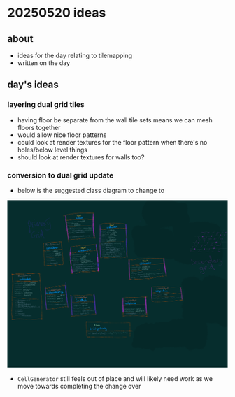 # 20250520 ideas
## about
* ideas for the day relating to tilemapping
* written on the day

## day's ideas

### layering dual grid tiles
* having floor be separate from the wall tile sets means we can mesh floors together
* would allow nice floor patterns
* could look at render textures for the floor pattern when there's no holes/below level things
* should look at render textures for walls too? 

### conversion to dual grid update
* below is the suggested class diagram to change to

[![image](/docs/notes/20250520_updatedClassDiagram.png)](/docs/notes/20250520_updatedClassDiagram.png)

* `CellGenerator` still feels out of place and will likely need work as we move towards completing the change over